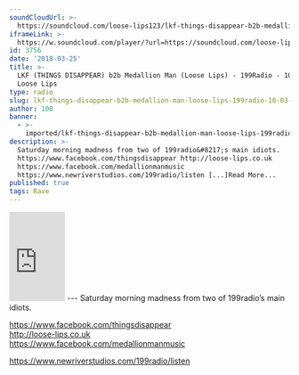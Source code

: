 ```yaml
---
soundCloudUrl: >-
  https://soundcloud.com/loose-lips123/lkf-things-disappear-b2b-medallion-man-loose-lips-199radio-100318
iframeLink: >-
  https://w.soundcloud.com/player/?url=https://soundcloud.com/loose-lips123/lkf-things-disappear-b2b-medallion-man-loose-lips-199radio-100318&color=00aabb&auto_play=false&hide_related=false&show_comments=true&show_user=true&show_reposts=false
id: 3756
date: '2018-03-25'
title: >-
  LKF (THINGS DISAPPEAR) b2b Medallion Man (Loose Lips) - 199Radio - 10/03/18 -
  Loose Lips
type: radio
slug: lkf-things-disappear-b2b-medallion-man-loose-lips-199radio-10-03-18
author: 100
banner:
  - >-
    imported/lkf-things-disappear-b2b-medallion-man-loose-lips-199radio-10-03-18/image3756.jpeg
description: >-
  Saturday morning madness from two of 199radio&#8217;s main idiots.
  https://www.facebook.com/thingsdisappear http://loose-lips.co.uk
  https://www.facebook.com/medallionmanmusic
  https://www.newriverstudios.com/199radio/listen [...]Read More...
published: true
tags: Rave
---
```

<iframe id="sc-widget" title="title" width="100" height="160" scrolling="no" frameborder="yes" allow="autoplay" src="https://w.soundcloud.com/player/?url=https://soundcloud.com/loose-lips123/lkf-things-disappear-b2b-medallion-man-loose-lips-199radio-100318&amp;color=00aabb&amp;auto_play=false&amp;hide_related=false&amp;show_comments=true&amp;show_user=true&amp;show_reposts=false"></iframe>
---
Saturday morning madness from two of 199radio’s main idiots.

https://www.facebook.com/thingsdisappear  
http://loose-lips.co.uk  
https://www.facebook.com/medallionmanmusic

https://www.newriverstudios.com/199radio/listen